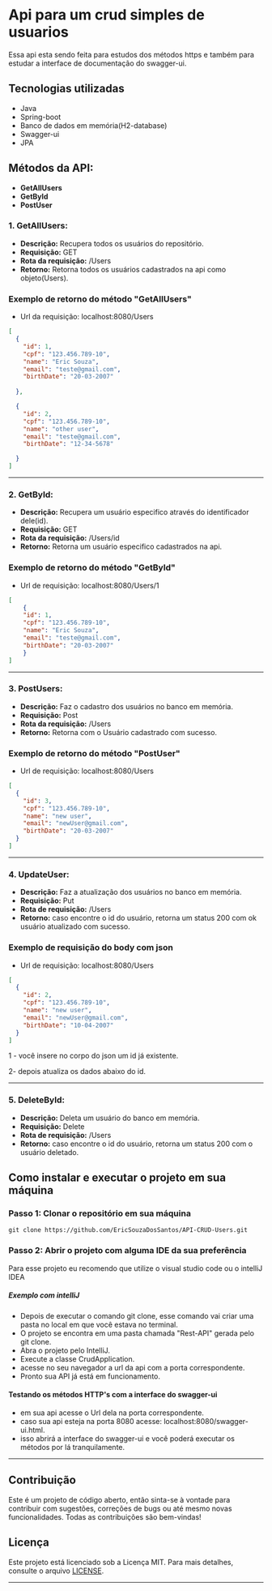 # Api para um crud simples de usuarios

Essa api esta sendo feita para estudos dos métodos https e também para estudar a interface de documentação do swagger-ui.

## Tecnologias utilizadas
- Java
- Spring-boot
- Banco de dados em memória(H2-database)
- Swagger-ui
- JPA

## Métodos da API:

- **GetAllUsers**
- **GetById**
- **PostUser**

### **1. GetAllUsers:**

- **Descrição:** Recupera todos os usuários do repositório.
- **Requisição:** GET
- **Rota da requisição:** /Users
- **Retorno:** Retorna todos os usuários cadastrados na api como objeto(Users).

### Exemplo de retorno do método "GetAllUsers"
- Url da requisição: localhost:8080/Users
```json
[
  {
    "id": 1,
    "cpf": "123.456.789-10",
    "name": "Eric Souza",
    "email": "teste@gmail.com",
    "birthDate": "20-03-2007"
    
  },

  {
    "id": 2,
    "cpf": "123.456.789-10",
    "name": "other user",
    "email": "teste@gmail.com",
    "birthDate": "12-34-5678"

  }
]
```
---

### **2. GetById:**

- **Descrição:** Recupera um usuário especifico através do identificador dele(id).
- **Requisição:** GET
- **Rota da requisição:** /Users/id
- **Retorno:** Retorna um usuário especifico cadastrados na api.

### Exemplo de retorno do método "GetById"
- Url de requisição: localhost:8080/Users/1
```json
[
    {
    "id": 1,
    "cpf": "123.456.789-10",
    "name": "Eric Souza",
    "email": "teste@gmail.com",
    "birthDate": "20-03-2007"
    }
]
```
---
### **3. PostUsers:**

- **Descrição:** Faz o cadastro dos usuários no banco em memória.
- **Requisição:** Post
- **Rota da requisição:** /Users
- **Retorno:** Retorna com o Usuário cadastrado com sucesso.

### Exemplo de retorno do método "PostUser"

- Url de requisição: localhost:8080/Users

```json
[
  {
    "id": 3,
    "cpf": "123.456.789-10",
    "name": "new user",
    "email": "newUser@gmail.com",
    "birthDate": "20-03-2007"
  }
]
```
---

### **4. UpdateUser:**

- **Descrição:** Faz a atualização dos usuários no banco em memória.
- **Requisição:** Put
- **Rota de requisição:** /Users
- **Retorno:** caso encontre o id do usuário, retorna um status 200 com ok usuário atualizado com sucesso.

### Exemplo de requisição do body com json

- Url de requisição: localhost:8080/Users

```json
[
  {
    "id": 2, 
    "cpf": "123.456.789-10",
    "name": "new user",
    "email": "newUser@gmail.com",
    "birthDate": "10-04-2007"
  }
]
```
1 - você insere no corpo do json um id já existente.

2- depois atualiza os dados abaixo do id.

---

### **5. DeleteById:**

- **Descrição:** Deleta um usuário do banco em memória.
- **Requisição:** Delete
- **Rota de requisição:** /Users
- **Retorno:** caso encontre o id do usuário, retorna um status 200 com o usuário deletado.

## Como instalar e executar o  projeto em sua máquina

### Passo 1: Clonar o repositório em sua máquina

```
git clone https://github.com/EricSouzaDosSantos/API-CRUD-Users.git
```
### Passo 2: Abrir o projeto com alguma IDE da sua preferência
 
Para esse projeto eu recomendo que utilize o visual studio code ou o intelliJ IDEA

##### Exemplo com intelliJ

- Depois de executar o comando git clone, esse comando vai criar uma pasta no local em que você estava no terminal.
- O projeto se encontra em uma pasta chamada "Rest-API" gerada pelo git clone.
- Abra o projeto pelo IntelliJ. 
- Execute a classe CrudApplication.
- acesse no seu navegador a url da api com a porta correspondente.
- Pronto sua API já está em funcionamento.

#### Testando os métodos HTTP's com a interface do swagger-ui

- em sua api acesse o Url dela na porta correspondente.
- caso sua api esteja na porta 8080 acesse: localhost:8080/swagger-ui.html.
- isso abrirá a interface do swagger-ui e você poderá executar os métodos por lá tranquilamente.

---

## Contribuição

Este é um projeto de código aberto, então sinta-se à vontade para contribuir com sugestões, correções de bugs ou até mesmo novas funcionalidades. Todas as contribuições são bem-vindas!

## Licença

Este projeto está licenciado sob a Licença MIT. Para mais detalhes, consulte o arquivo [LICENSE](LICENSE).

---